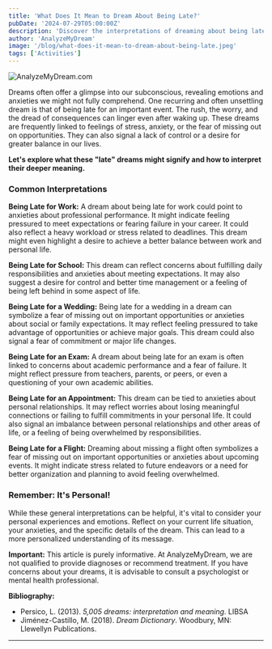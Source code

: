 ```yaml
---
title: 'What Does It Mean to Dream About Being Late?'
pubDate: '2024-07-29T05:00:00Z'
description: 'Discover the interpretations of dreaming about being late for important events such as work, school, a wedding, an exam, a date or a flight. Understand how these dreams reflect anxiety, stress and other feelings.'
author: 'AnalyzeMyDream'
image: '/blog/what-does-it-mean-to-dream-about-being-late.jpeg'
tags: ['Activities']
---
```


![AnalyzeMyDream.com](/blog/what-does-it-mean-to-dream-about-being-late.jpeg)


Dreams often offer a glimpse into our subconscious, revealing emotions and anxieties we might not fully comprehend. One recurring and often unsettling dream is that of being late for an important event. The rush, the worry, and the dread of consequences can linger even after waking up. These dreams are frequently linked to feelings of stress, anxiety, or the fear of missing out on opportunities. They can also signal a lack of control or a desire for greater balance in our lives. 

**Let's explore what these "late" dreams might signify and how to interpret their deeper meaning.**

### Common Interpretations

**Being Late for Work:** A dream about being late for work could point to anxieties about professional performance. It might indicate feeling pressured to meet expectations or fearing failure in your career.  It could also reflect a heavy workload or stress related to deadlines. This dream might even highlight a desire to achieve a better balance between work and personal life.

**Being Late for School:** This dream can reflect concerns about fulfilling daily responsibilities and anxieties about meeting expectations. It may also suggest a desire for control and better time management or a feeling of being left behind in some aspect of life.

**Being Late for a Wedding:** Being late for a wedding in a dream can symbolize a fear of missing out on important opportunities or anxieties about social or family expectations. It may reflect feeling pressured to take advantage of opportunities or achieve major goals. This dream could also signal a fear of commitment or major life changes.

**Being Late for an Exam:** A dream about being late for an exam is often linked to concerns about academic performance and a fear of failure. It might reflect pressure from teachers, parents, or peers, or even a questioning of your own academic abilities.

**Being Late for an Appointment:** This dream can be tied to anxieties about personal relationships. It may reflect worries about losing meaningful connections or failing to fulfill commitments in your personal life. It could also signal an imbalance between personal relationships and other areas of life, or a feeling of being overwhelmed by responsibilities.

**Being Late for a Flight:** Dreaming about missing a flight often symbolizes a fear of missing out on important opportunities or anxieties about upcoming events. It might indicate stress related to future endeavors or a need for better organization and planning to avoid feeling overwhelmed.

### Remember: It's Personal!

While these general interpretations can be helpful, it's vital to consider your personal experiences and emotions. Reflect on your current life situation, your anxieties, and the specific details of the dream. This can lead to a more personalized understanding of its message.

**Important:** This article is purely informative. At AnalyzeMyDream, we are not qualified to provide diagnoses or recommend treatment. If you have concerns about your dreams, it is advisable to consult a psychologist or mental health professional.

**Bibliography:**

* Persico, L. (2013). *5,005 dreams: interpretation and meaning*. LIBSA 
* Jiménez-Castillo, M. (2018). *Dream Dictionary*. Woodbury, MN: Llewellyn Publications.

---
